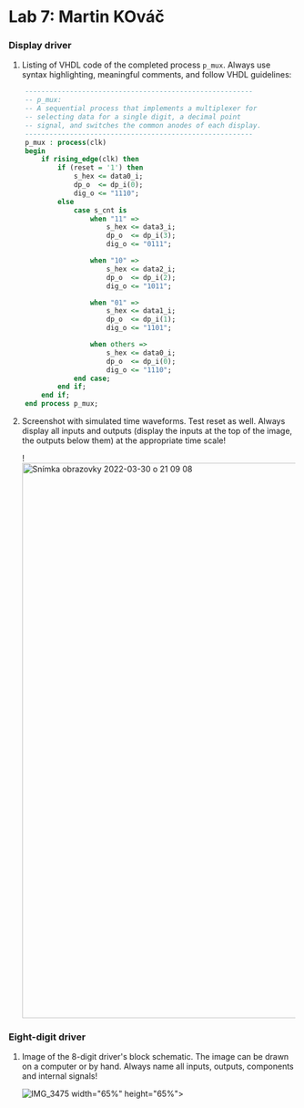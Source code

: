 # Lab 7: Martin KOváč

### Display driver

1. Listing of VHDL code of the completed process `p_mux`. Always use syntax highlighting, meaningful comments, and follow VHDL guidelines:

```vhdl
    --------------------------------------------------------
    -- p_mux:
    -- A sequential process that implements a multiplexer for
    -- selecting data for a single digit, a decimal point 
    -- signal, and switches the common anodes of each display.
    --------------------------------------------------------
    p_mux : process(clk)
    begin
        if rising_edge(clk) then
            if (reset = '1') then
                s_hex <= data0_i;
                dp_o  <= dp_i(0);
                dig_o <= "1110";
            else
                case s_cnt is
                    when "11" =>
                        s_hex <= data3_i;
                        dp_o  <= dp_i(3);
                        dig_o <= "0111";

                    when "10" =>
                        s_hex <= data2_i;
                        dp_o  <= dp_i(2);
                        dig_o <= "1011";

                    when "01" =>
                        s_hex <= data1_i;
                        dp_o  <= dp_i(1);
                        dig_o <= "1101";

                    when others =>
                        s_hex <= data0_i;
                        dp_o  <= dp_i(0);
                        dig_o <= "1110";
                end case;
            end if;
        end if;
    end process p_mux;
```

2. Screenshot with simulated time waveforms. Test reset as well. Always display all inputs and outputs (display the inputs at the top of the image, the outputs below them) at the appropriate time scale!

   !<img width="974" alt="Snímka obrazovky 2022-03-30 o 21 09 08" src="https://user-images.githubusercontent.com/99388246/160917926-10d0dec8-57ee-46eb-ab84-6df40b441dc7.png">


### Eight-digit driver

1. Image of the 8-digit driver's block schematic. The image can be drawn on a computer or by hand. Always name all inputs, outputs, components and internal signals!

   ![IMG_3475](https://user-images.githubusercontent.com/99388246/160917977-16e9cfcb-cc9f-483b-a544-90f130ea32b2.JPG) width="65%" height="65%">
